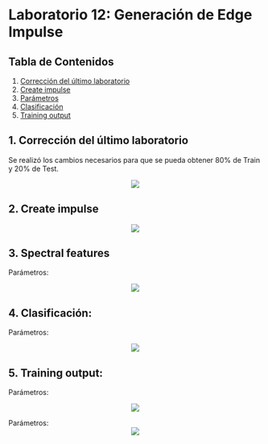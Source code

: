# Laboratorio 12: Generación de Edge Impulse 

## Tabla de Contenidos

1. [Corrección del último laboratorio](#1-Correccióndelúltimolaboratorio)
2. [Create impulse](#2-Createimpulse)
3. [Parámetros](#3-Parámetros)
4. [Clasificación](#4-Clasificación)
5. [Training output](#4-Trainingoutput)


## 1. Corrección del último laboratorio

Se realizó los cambios necesarios para que se pueda obtener 80% de Train y 20% de Test.
<div align="center">
  <img src="./Imagen/modificacion.png"><p>

  </p>
</div>

## 2. Create impulse
<div align="center">
  <img src="./Imagen/diseñodeimpulso.png"><p>

  </p>
</div>

## 3. Spectral features
Parámetros:
<div align="center">
  <img src="./Imagen/Spectral features.png"><p>

  </p>
</div>

## 4. Clasificación:
Parámetros:
<div align="center">
  <img src="./Imagen/Classifier.png"><p>

  </p>
</div>


## 5. Training output:
Parámetros:
<div align="center">
  <img src="./Imagen/traininoutput.png"><p>

  </p>
</div>
Parámetros:
<div align="center">
  <img src="./Imagen/traininoutput2.png"><p>

  </p>
</div>
